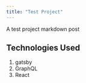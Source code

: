 ```yaml
---
title: "Test Project"
---
```


A test project markdown post

## Technologies Used

1. gatsby
2. GraphQL
3. React